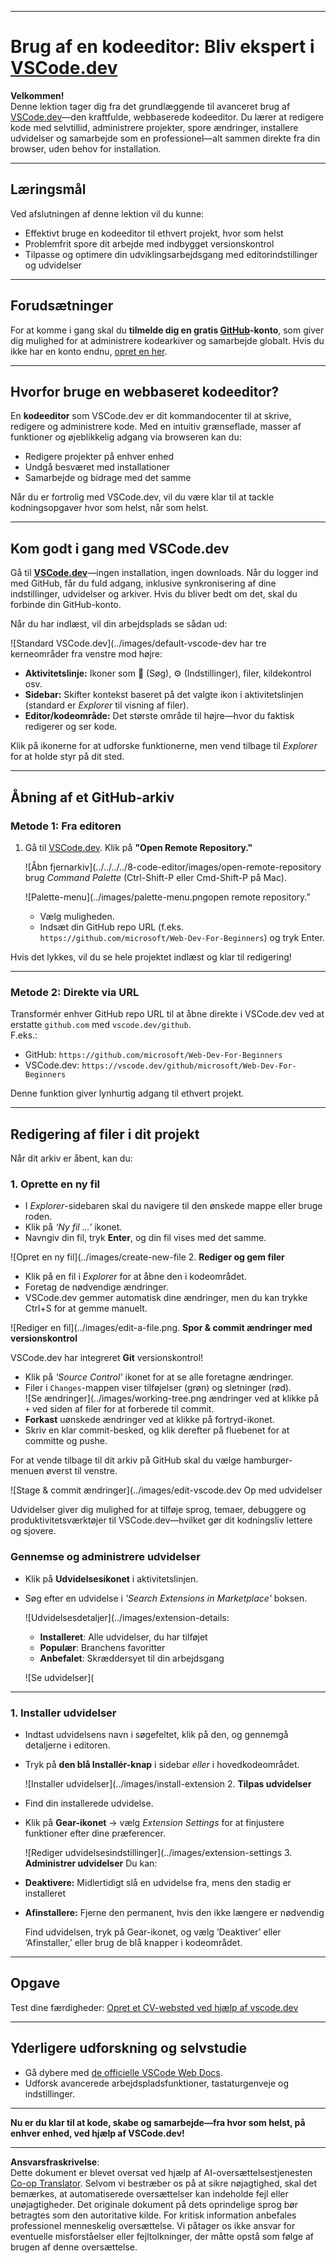 <!--
CO_OP_TRANSLATOR_METADATA:
{
  "original_hash": "f8d4b0284f3fc1de7eb65073d8338cca",
  "translation_date": "2025-10-03T09:58:53+00:00",
  "source_file": "8-code-editor/1-using-a-code-editor/README.md",
  "language_code": "da"
}
-->
***

# Brug af en kodeeditor: Bliv ekspert i [VSCode.dev](https://vscode.dev)

**Velkommen!**  
Denne lektion tager dig fra det grundlæggende til avanceret brug af [VSCode.dev](https://vscode.dev)—den kraftfulde, webbaserede kodeeditor. Du lærer at redigere kode med selvtillid, administrere projekter, spore ændringer, installere udvidelser og samarbejde som en professionel—alt sammen direkte fra din browser, uden behov for installation.

***

## Læringsmål

Ved afslutningen af denne lektion vil du kunne:

- Effektivt bruge en kodeeditor til ethvert projekt, hvor som helst
- Problemfrit spore dit arbejde med indbygget versionskontrol
- Tilpasse og optimere din udviklingsarbejdsgang med editorindstillinger og udvidelser

***

## Forudsætninger

For at komme i gang skal du **tilmelde dig en gratis [GitHub](https://github.com)-konto**, som giver dig mulighed for at administrere kodearkiver og samarbejde globalt. Hvis du ikke har en konto endnu, [opret en her](https://github.com/).

***

## Hvorfor bruge en webbaseret kodeeditor?

En **kodeeditor** som VSCode.dev er dit kommandocenter til at skrive, redigere og administrere kode. Med en intuitiv grænseflade, masser af funktioner og øjeblikkelig adgang via browseren kan du:

- Redigere projekter på enhver enhed
- Undgå besværet med installationer
- Samarbejde og bidrage med det samme

Når du er fortrolig med VSCode.dev, vil du være klar til at tackle kodningsopgaver hvor som helst, når som helst.

***

## Kom godt i gang med VSCode.dev

Gå til **[VSCode.dev](https://vscode.dev)**—ingen installation, ingen downloads. Når du logger ind med GitHub, får du fuld adgang, inklusive synkronisering af dine indstillinger, udvidelser og arkiver. Hvis du bliver bedt om det, skal du forbinde din GitHub-konto.

Når du har indlæst, vil din arbejdsplads se sådan ud:

![Standard VSCode.dev](../images/default-vscode-dev har tre kerneområder fra venstre mod højre:
- **Aktivitetslinje:** Ikoner som 🔎 (Søg), ⚙️ (Indstillinger), filer, kildekontrol osv.
- **Sidebar:** Skifter kontekst baseret på det valgte ikon i aktivitetslinjen (standard er *Explorer* til visning af filer).
- **Editor/kodeområde:** Det største område til højre—hvor du faktisk redigerer og ser kode.

Klik på ikonerne for at udforske funktionerne, men vend tilbage til _Explorer_ for at holde styr på dit sted.

***

## Åbning af et GitHub-arkiv

### Metode 1: Fra editoren

1. Gå til [VSCode.dev](https://vscode.dev). Klik på **"Open Remote Repository."**

   ![Åbn fjernarkiv](../../../../8-code-editor/images/open-remote-repository brug _Command Palette_ (Ctrl-Shift-P eller Cmd-Shift-P på Mac).

   ![Palette-menu](../images/palette-menu.pngopen remote repository.”
   - Vælg muligheden.
   - Indsæt din GitHub repo URL (f.eks. `https://github.com/microsoft/Web-Dev-For-Beginners`) og tryk Enter.

Hvis det lykkes, vil du se hele projektet indlæst og klar til redigering!

***

### Metode 2: Direkte via URL

Transformér enhver GitHub repo URL til at åbne direkte i VSCode.dev ved at erstatte `github.com` med `vscode.dev/github`.  
F.eks.:

- GitHub: `https://github.com/microsoft/Web-Dev-For-Beginners`
- VSCode.dev: `https://vscode.dev/github/microsoft/Web-Dev-For-Beginners`

Denne funktion giver lynhurtig adgang til ethvert projekt.

***

## Redigering af filer i dit projekt

Når dit arkiv er åbent, kan du:

### 1. **Oprette en ny fil**
- I *Explorer*-sidebaren skal du navigere til den ønskede mappe eller bruge roden.
- Klik på _‘Ny fil ...’_ ikonet.
- Navngiv din fil, tryk **Enter**, og din fil vises med det samme.

![Opret en ny fil](../images/create-new-file 2. **Rediger og gem filer**

- Klik på en fil i *Explorer* for at åbne den i kodeområdet.
- Foretag de nødvendige ændringer.
- VSCode.dev gemmer automatisk dine ændringer, men du kan trykke Ctrl+S for at gemme manuelt.

![Rediger en fil](../images/edit-a-file.png. **Spor & commit ændringer med versionskontrol**

VSCode.dev har integreret **Git** versionskontrol!

- Klik på _'Source Control'_ ikonet for at se alle foretagne ændringer.
- Filer i `Changes`-mappen viser tilføjelser (grøn) og sletninger (rød).  
  ![Se ændringer](../images/working-tree.png ændringer ved at klikke på `+` ved siden af filer for at forberede til commit.
- **Forkast** uønskede ændringer ved at klikke på fortryd-ikonet.
- Skriv en klar commit-besked, og klik derefter på fluebenet for at committe og pushe.

For at vende tilbage til dit arkiv på GitHub skal du vælge hamburger-menuen øverst til venstre.

![Stage & commit ændringer](../images/edit-vscode.dev Op med udvidelser

Udvidelser giver dig mulighed for at tilføje sprog, temaer, debuggere og produktivitetsværktøjer til VSCode.dev—hvilket gør dit kodningsliv lettere og sjovere.

### Gennemse og administrere udvidelser

- Klik på **Udvidelsesikonet** i aktivitetslinjen.
- Søg efter en udvidelse i _'Search Extensions in Marketplace'_ boksen.

  ![Udvidelsesdetaljer](../images/extension-details:
  - **Installeret**: Alle udvidelser, du har tilføjet
  - **Populær**: Branchens favoritter
  - **Anbefalet**: Skræddersyet til din arbejdsgang

  ![Se udvidelser](

  

***

### 1. **Installer udvidelser**

- Indtast udvidelsens navn i søgefeltet, klik på den, og gennemgå detaljerne i editoren.
- Tryk på **den blå Installér-knap** i sidebar _eller_ i hovedkodeområdet.

  ![Installer udvidelser](../images/install-extension 2. **Tilpas udvidelser**

- Find din installerede udvidelse.
- Klik på **Gear-ikonet** → vælg _Extension Settings_ for at finjustere funktioner efter dine præferencer.

  ![Rediger udvidelsesindstillinger](../images/extension-settings 3. **Administrer udvidelser**
Du kan:

- **Deaktivere:** Midlertidigt slå en udvidelse fra, mens den stadig er installeret
- **Afinstallere:** Fjerne den permanent, hvis den ikke længere er nødvendig

  Find udvidelsen, tryk på Gear-ikonet, og vælg ‘Deaktiver’ eller ‘Afinstaller,’ eller brug de blå knapper i kodeområdet.

***

## Opgave

Test dine færdigheder: [Opret et CV-websted ved hjælp af vscode.dev](https://github.com/microsoft/Web-Dev-For-Beginners/blob/main/8-code-editor/1-using-a-code-editor/assignment.md)

***

## Yderligere udforskning og selvstudie

- Gå dybere med [de officielle VSCode Web Docs](https://code.visualstudio.com/docs/editor/vscode-web?WT.mc_id=academic-0000-alfredodeza).
- Udforsk avancerede arbejdspladsfunktioner, tastaturgenveje og indstillinger.

***

**Nu er du klar til at kode, skabe og samarbejde—fra hvor som helst, på enhver enhed, ved hjælp af VSCode.dev!**

---

**Ansvarsfraskrivelse**:  
Dette dokument er blevet oversat ved hjælp af AI-oversættelsestjenesten [Co-op Translator](https://github.com/Azure/co-op-translator). Selvom vi bestræber os på at sikre nøjagtighed, skal det bemærkes, at automatiserede oversættelser kan indeholde fejl eller unøjagtigheder. Det originale dokument på dets oprindelige sprog bør betragtes som den autoritative kilde. For kritisk information anbefales professionel menneskelig oversættelse. Vi påtager os ikke ansvar for eventuelle misforståelser eller fejltolkninger, der måtte opstå som følge af brugen af denne oversættelse.